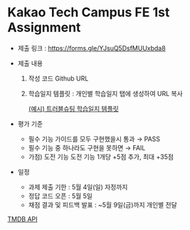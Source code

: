 # Kakao Tech Campus FE 1st Assignment

-   제출 링크 : https://forms.gle/YJsuQ5DsfMUUxbda8
-   제출 내용

    1. 작성 코드 Github URL
    2. 학습일지 템플릿 : 개인별 학습일지 탭에 생성하여 URL 복사

        [(예시) 트러블슈팅 학습일지 템플릿](https://www.notion.so/1e22dc3ef51481dbb2fae5fcce20bda1?pvs=21)

-   평가 기준
    -   필수 기능 가이드를 모두 구현했을시 통과 → PASS
    -   필수 기능 중 하나라도 구현을 못하면 → FAIL
    -   가점) 도전 기능 도전 기능 1개당 +5점 추가, 최대 +35점
-   일정
    -   과제 제출 기한 : 5월 4일(일) 자정까지
    -   정답 코드 오픈 : 5월 5일
    -   채점 결과 및 피드백 발표 : ~5월 9일(금)까지 개인별 전달

[TMDB API](https://developer.themoviedb.org/reference/intro/getting-started)
